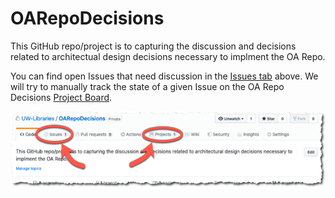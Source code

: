 # OARepoDecisions
This GitHub repo/project is to capturing the discussion and decisions related to architectual design decisions necessary to implment the OA Repo.

You can find open Issues that need discussion in the [Issues tab](https://github.com/UW-Libraries/OARepoDecisions/issues) above. We will try to manually track the state of a given Issue on the OA Repo Decisions [Project Board](https://github.com/UW-Libraries/OARepoDecisions/projects/1).

![Screenshot of header with callouts](header.png?raw=true)
